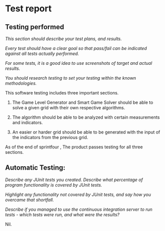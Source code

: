 # Test report  

## Testing performed

*This section should describe your test plans, and results.*

*Every test should have a clear goal so that pass/fail can be indicated against all tests actually performed.*

*For some tests, it is a good idea to use screenshots of target and actual results.*

*You should research testing to set your testing within the known methodologies.*


This software testing includes three important sections. 

1. The Game Level Generator and Smart Game Solver should be able to solve a given grid with their own respective algorithms. 

2. The algorithm should be able to be analyzed with certain measurements and indicators. 

3. An easier or harder grid should be able to be generated with the input of the indicators from the previous grid. 

As of the end of sprintfour , The product passes testing for all three sections. 


## Automatic Testing:
*Describe any JUnit tests you created. Describe what percentage of program functionality is covered by JUnit tests.*

*Highlight any functionality not covered by JUnit tests, and say how you overcame that shortfall.*

*Describe if you managed to use the continuous integration server to run tests - which tests were run, and what were the results?* 

Nil. 
